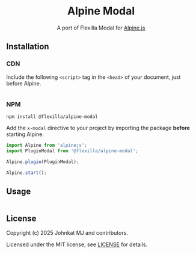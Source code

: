 <h1 align="center">Alpine Modal</h1>

<p align="center">
  A port of Flexilla Modal for <a href="https://alpinejs.dev">Alpine.js</a>
</p>


## Installation

### CDN

Include the following `<script>` tag in the `<head>` of your document, just before Alpine.

```html

```

### NPM

```shell
npm install @flexilla/alpine-modal
```

Add the `x-modal` directive to your project by importing the package **before** starting Alpine.

```js
import Alpine from 'alpinejs';
import PluginModal from '@flexilla/alpine-modal';

Alpine.plugin(PluginModal);

Alpine.start();
```

##  Usage

```html

```

## License

Copyright (c) 2025 Johnkat MJ and contributors.

Licensed under the MIT license, see [LICENSE](LICENSE) for details.
